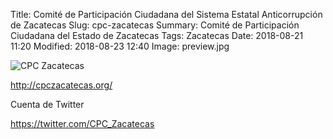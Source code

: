 Title: Comité de Participación Ciudadana del Sistema Estatal Anticorrupción de Zacatecas
Slug: cpc-zacatecas
Summary: Comité de Participación Ciudadana del Estado de Zacatecas
Tags: Zacatecas
Date: 2018-08-21 11:20
Modified: 2018-08-23 12:40
Image: preview.jpg

<img class="img-fluid" src="zacatecas.jpg" alt="CPC Zacatecas">

<http://cpczacatecas.org/>

Cuenta de Twitter

<https://twitter.com/CPC_Zacatecas>
 
